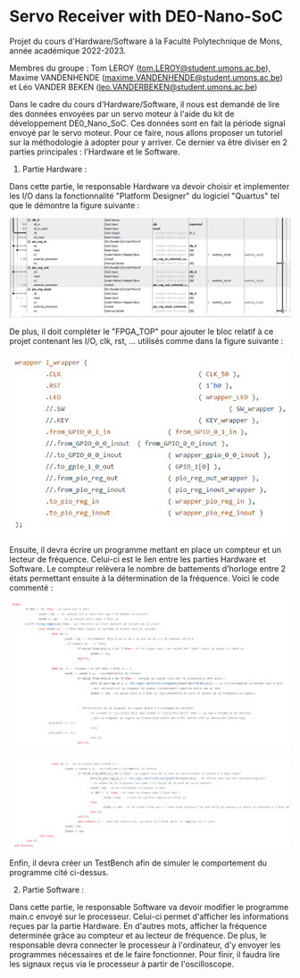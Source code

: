 # Servo Receiver with DE0-Nano-SoC
Projet du cours d'Hardware/Software à la Faculté Polytechnique de Mons, année académique 2022-2023. 

Membres du groupe : Tom LEROY (tom.LEROY@student.umons.ac.be), Maxime VANDENHENDE (maxime.VANDENHENDE@student.umons.ac.be) et Léo VANDER BEKEN (leo.VANDERBEKEN@student.umons.ac.be)

Dans le cadre du cours d'Hardware/Software, il nous est demandé de lire des données envoyées par un servo moteur à l'aide du kit de développement DE0_Nano_SoC. Ces données sont en fait la période signal envoyé par le servo moteur. Pour ce faire, nous allons proposer un tutoriel sur la méthodologie à adopter pour y arriver. 
Ce dernier va être diviser en 2 parties principales : l'Hardware et le Software. 

1) Partie Hardware :

Dans cette partie, le responsable Hardware va devoir choisir et implementer les I/O dans la fonctionnalité "Platform Designer" du logiciel "Quartus" tel que le démontre la figure suivante :

![Platform_Designer](Platform_Designer_System_Content.PNG)



De plus, il doit compléter le "FPGA_TOP" pour ajouter le bloc relatif à ce projet contenant les I/O, clk, rst, ... utilisés comme dans la figure suivante :

![FPGA_TOP](modif_FPGA_TOP.png)

Ensuite, il devra écrire un programme mettant en place un compteur et un lecteur de fréquence. Celui-ci est le lien entre les parties Hardware et Software. Le compteur relèvera le nombre de battements d'horloge entre 2 états permettant ensuite à la détermination de la fréquence. Voici le code commenté : 

![Driver1](driver1.png)

![Driver2](driver2.png)



Enfin, il devra créer un TestBench afin de simuler le comportement du programme cité ci-dessus.




2) Partie Software : 

Dans cette partie, le responsable Software va devoir modifier le programme main.c envoyé sur le processeur. Celui-ci permet d'afficher les informations reçues par la partie Hardware. En d'autres mots, afficher la fréquence determinée grâce au compteur et au lecteur de fréquence. De plus, le responsable devra connecter le processeur à l'ordinateur, d'y envoyer les programmes nécessaires et de le faire fonctionner. Pour finir, il faudra lire les signaux reçus via le processeur à partir de l'oscilloscope. 






 

